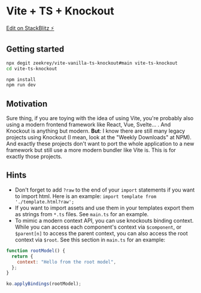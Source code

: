 # Vite + TS + Knockout

[Edit on StackBlitz ⚡️](https://stackblitz.com/edit/vitejs-vite-cbenny)

## Getting started

```bash
npx degit zeekrey/vite-vanilla-ts-knockout#main vite-ts-knockout
cd vite-ts-knockout

npm install
npm run dev
```

## Motivation

Sure thing, if you are toying with the idea of using Vite, you're probably also using a modern frontend framework like React, Vue, Svelte... . And Knockout is anything but modern. **But**: I know there are still many legacy projects using Knockout (I mean, look at the "Weekly Downloads" at NPM). And exactly these projects don't want to port the whole application to a new framework but still use a more modern bundler like Vite is. This is for exactly those projects.

## Hints

- Don't forget to add `?raw` to the end of your `import` statements if you want to import html. Here is an example: `import template from './template.html?raw';`
- If you want to import assets and use them in your templates export them as strings from `*.ts` files. See `main.ts` for an example.
- To mimic a modern context API, you can use knockouts binding context. While you can access each component's context via `$component`, or `$parent[n]` to access the parent context, you can also access the root context via `$root`. See this section in `main.ts` for an example:

```javascript
function rootModel() {
  return {
    context: "Hello from the root model",
  };
}

ko.applyBindings(rootModel);
```
